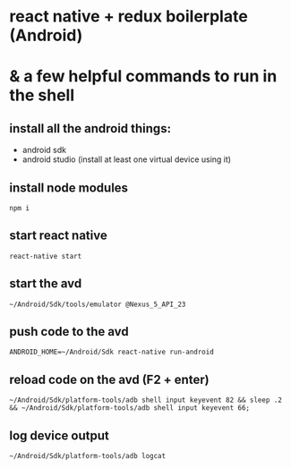 # react native + redux boilerplate (Android)
# & a few helpful commands to run in the shell

## install all the android things:

- android sdk
- android studio (install at least one virtual device using it)

## install node modules

`npm i`

## start react native

`react-native start`

## start the avd

`~/Android/Sdk/tools/emulator @Nexus_5_API_23`

## push code to the avd

`ANDROID_HOME=~/Android/Sdk react-native run-android`

## reload code on the avd (F2 + enter)

`~/Android/Sdk/platform-tools/adb shell input keyevent 82 && sleep .2 && ~/Android/Sdk/platform-tools/adb shell input keyevent 66;`

## log device output

`~/Android/Sdk/platform-tools/adb logcat`
